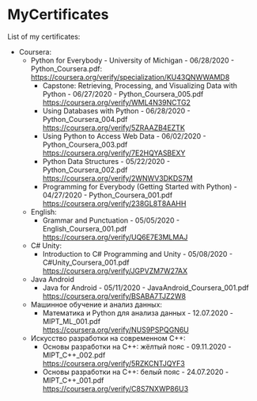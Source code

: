 # MyCertificates
List of my certificates:  
- Coursera:  
	- Python for Everybody - University of Michigan - 06/28/2020 - Python_Coursera.pdf:  
		https://coursera.org/verify/specialization/KU43QNWWAMD8  
		- Capstone: Retrieving, Processing, and Visualizing Data with Python - 06/27/2020 - Python_Coursera_005.pdf  
			https://coursera.org/verify/WML4N39NCTG2  
		- Using Databases with Python - 06/28/2020 - Python_Coursera_004.pdf  
			https://coursera.org/verify/5ZRAAZB4EZTK  
		- Using Python to Access Web Data - 06/02/2020 - Python_Coursera_003.pdf  
			https://coursera.org/verify/7E2HQYASBEXY  
		- Python Data Structures - 05/22/2020 - Python_Coursera_002.pdf  
			https://coursera.org/verify/2WNWV3DKDS7M  
		- Programming for Everybody (Getting Started with Python) - 04/27/2020 - Python_Coursera_001.pdf  
			https://coursera.org/verify/238GL8T8AAHH  
	- English:  
		- Grammar and Punctuation - 05/05/2020 - English_Coursera_001.pdf  
			https://coursera.org/verify/UQ6E7E3MLMAJ  
	- C# Unity:  
		- Introduction to C# Programming and Unity - 05/08/2020 - C#Unity_Coursera_001.pdf  
			https://coursera.org/verify/JGPVZM7W27AX  
	- Java Android  
		- Java for Android - 05/11/2020 - JavaAndroid_Coursera_001.pdf  
			https://coursera.org/verify/BSABA7TJZ2W8  
	- Машинное обучение и анализ данных:  
		- Математика и Python для анализа данных - 12.07.2020 - MIPT_ML_001.pdf  
			https://coursera.org/verify/NUS9PSPQGN6U  
	- Искусство разработки на современном C++:  
		- Основы разработки на C++: жёлтый пояс - 09.11.2020 - MIPT_C++_002.pdf  
			https://coursera.org/verify/5RZKCNTJQYF3  
		- Основы разработки на C++: белый пояс - 24.07.2020 - MIPT_C++_001.pdf  
			https://coursera.org/verify/C8S7NXWP86U3  
